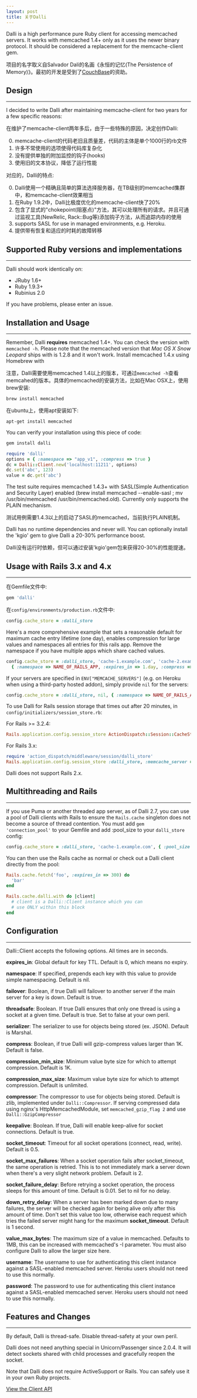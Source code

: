 ```yaml
---
layout: post
title: 关于Dalli
---
```


Dalli is a high performance pure Ruby client for accessing memcached servers. It works with memcached 1.4+ only as it uses the newer binary protocol. It should be considered a replacement for the memcache-client gem.

项目的名字取义自Salvador Dali的名画《永恒的记忆(The Persistence of Memory)》。最初的开发是受到了[CouchBase](http://www.couchbase.com/)的资助。

## Design
----

I decided to write Dalli after maintaining memcache-client for two years for a few specific reasons:

在维护了memcache-client两年多后，由于一些特殊的原因，决定创作Dalli:

 0. memcache-client的代码老旧且质量差，代码的主体是单个1000行的rb文件
 1. 许多不常使用的选项使得代码库复杂化
 2. 没有提供单独的附加监控的钩子(hooks)
 3. 使用旧的文本协议，降低了运行性能

对应的，Dalli的特点:

 0. Dalli使用一个精确且简单的算法选择服务器，在TB级别的memcached集群中，和memcache-client效果相当
 1. 在Ruby 1.9.2中，Dalli比极度优化的memcache-client快了20%
 2. 包含了显式的"chokepoint(阻塞点)"方法，其可以处理所有的请求。并且可通过监视工具(NewRelic, Rack::Bug等)添加钩子方法，从而追踪内存的使用
 3. supports SASL for use in managed environments, e.g. Heroku.
 4. 提供带有恢复和适应的时耗的故障转移

 ## Supported Ruby versions and implementations
----

Dalli should work identically on:

 * JRuby 1.6+
 * Ruby 1.9.3+
 * Rubinius 2.0

If you have problems, please enter an issue.


## Installation and Usage
----

Remember, Dalli **requires** memcached 1.4+. You can check the version with `memcached -h`. Please note that the memcached version that *Mac OS X Snow Leopard* ships with is 1.2.8 and it won't work. Install memcached 1.4.x using Homebrew with

注意，Dalli需要使用memcached 1.4以上的版本，可通过`memcached -h`查看memcahed的版本。具体的memcached的安装方法，比如在Mac OSX上，使用brew安装:

    brew install memcached

在ubuntu上，使用apt安装如下:

    apt-get install memcached

You can verify your installation using this piece of code:

```bash
gem install dalli
```

```ruby
require 'dalli'
options = { :namespace => "app_v1", :compress => true }
dc = Dalli::Client.new('localhost:11211', options)
dc.set('abc', 123)
value = dc.get('abc')
```

The test suite requires memcached 1.4.3+ with SASL(Simple Authentication and Security Layer) enabled (brew install memcached --enable-sasl ; mv /usr/bin/memcached /usr/bin/memcached.old).  Currently only supports the PLAIN mechanism.

测试用例需要1.4.3以上的启动了SASL的memcached，当前执行PLAIN机制。

Dalli has no runtime dependencies and never will.  You can optionally install the 'kgio' gem to give Dalli a 20-30% performance boost.

Dalli没有运行时依赖，但可以通过安装'kgio'gem包来获得20-30%的性能提速。

## Usage with Rails 3.x and 4.x
----

在Gemfile文件中:

```ruby
gem 'dalli'
```

在`config/environments/production.rb`文件中:

```ruby
config.cache_store = :dalli_store
```

Here's a more comprehensive example that sets a reasonable default for maximum cache entry lifetime (one day), enables compression for large values and namespaces all entries for this rails app.  Remove the namespace if you have multiple apps which share cached values.

```ruby
config.cache_store = :dalli_store, 'cache-1.example.com', 'cache-2.example.com',
  { :namespace => NAME_OF_RAILS_APP, :expires_in => 1.day, :compress => true }
```

If your servers are specified in `ENV["MEMCACHE_SERVERS"]` (e.g. on Heroku when using a third-party hosted addon), simply provide `nil` for the servers:

```ruby
config.cache_store = :dalli_store, nil, { :namespace => NAME_OF_RAILS_APP, :expires_in => 1.day, :compress => true }
```

To use Dalli for Rails session storage that times out after 20 minutes, in `config/initializers/session_store.rb`:

For Rails >= 3.2.4:

```ruby
Rails.application.config.session_store ActionDispatch::Session::CacheStore, :expire_after => 20.minutes
```

For Rails 3.x:

```ruby
require 'action_dispatch/middleware/session/dalli_store'
Rails.application.config.session_store :dalli_store, :memcache_server => ['host1', 'host2'], :namespace => 'sessions', :key => '_foundation_session', :expire_after => 20.minutes
```

Dalli does not support Rails 2.x.


## Multithreading and Rails
----

If you use Puma or another threaded app server, as of Dalli 2.7, you can use a pool
of Dalli clients with Rails to ensure the `Rails.cache` singleton does not become a
source of thread contention.  You must add `gem 'connection_pool'` to your Gemfile and
add :pool\_size to your `dalli_store` config:

```ruby
config.cache_store = :dalli_store, 'cache-1.example.com', { :pool_size => 5 }
```

You can then use the Rails cache as normal or check out a Dalli client directly from the pool:

```ruby
Rails.cache.fetch('foo', :expires_in => 300) do
  'bar'
end

Rails.cache.dalli.with do |client|
  # client is a Dalli::Client instance which you can
  # use ONLY within this block
end
```


## Configuration
----

Dalli::Client accepts the following options. All times are in seconds.

**expires_in**: Global default for key TTL.  Default is 0, which means no expiry.

**namespace**: If specified, prepends each key with this value to provide simple namespacing.  Default is nil.

**failover**: Boolean, if true Dalli will failover to another server if the main server for a key is down.  Default is true.

**threadsafe**: Boolean.  If true Dalli ensures that only one thread is using a socket at a given time.  Default is true.  Set to false at your own peril.

**serializer**: The serializer to use for objects being stored (ex. JSON).
Default is Marshal.

**compress**: Boolean, if true Dalli will gzip-compress values larger than 1K. Default is false.

**compression_min_size**: Minimum value byte size for which to attempt compression. Default is 1K.

**compression_max_size**: Maximum value byte size for which to attempt compression. Default is unlimited.

**compressor**: The compressor to use for objects being stored.
Default is zlib, implemented under `Dalli::Compressor`.
If serving compressed data using nginx's HttpMemcachedModule, set `memcached_gzip_flag 2` and use `Dalli::GzipCompressor`

**keepalive**: Boolean. If true, Dalli will enable keep-alive for socket connections.  Default is true.

**socket_timeout**: Timeout for all socket operations (connect, read, write). Default is 0.5.

**socket_max_failures**: When a socket operation fails after socket_timeout, the same operation is retried. This is to not immediately mark a server down when there's a very slight network problem. Default is 2.

**socket_failure_delay**: Before retrying a socket operation, the process sleeps for this amount of time. Default is 0.01.  Set to nil for no delay.

**down_retry_delay**: When a server has been marked down due to many failures, the server will be checked again for being alive only after this amount of time. Don't set this value too low, otherwise each request which tries the failed server might hang for the maximum **socket_timeout**. Default is 1 second.

**value_max_bytes**: The maximum size of a value in memcached.  Defaults to 1MB, this can be increased with memcached's -I parameter.  You must also configure Dalli to allow the larger size here.

**username**: The username to use for authenticating this client instance against a SASL-enabled memcached server.  Heroku users should not need to use this normally.

**password**: The password to use for authenticating this client instance against a SASL-enabled memcached server.  Heroku users should not need to use this normally.

## Features and Changes
----

By default, Dalli is thread-safe.  Disable thread-safety at your own peril.

Dalli does not need anything special in Unicorn/Passenger since 2.0.4. It will detect sockets shared with child processes and gracefully reopen the socket.

Note that Dalli does not require ActiveSupport or Rails.  You can safely use it in your own Ruby projects.

[View the Client API](http://www.rubydoc.info/github/mperham/dalli/Dalli/Client)

